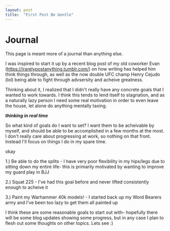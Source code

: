 ```yaml
---
layout: post
title:  "First Post Be Gentle"
---
```


# Journal

This page is meant more of a journal than anything else.

I was inspired to start it up by a recent blog post of my old coworker Evan (https://irarelypostanything.tumblr.com/) on how writing has helped him think things through, as well as the now double UFC champ Henry Cejudo (lol) being able to fight through advsersity and acheive greatness.

Thinking about it, I realized that I didn't really have any concrete goals that I wanted to work towards. I think this tends to lend itself to stagnation, and as a naturally lazy person I need some real motivation in order to even leave the house, let alone do anything mentally taxing. 

***thinking in real time***

So what kind of goals do I want to set? I want them to be acheivable by myself, and should be able to be accomplished in a few months at the most. I don't really care about progressing at work, so nothing on that front. Instead I'll focus on things I do in my spare time. 

okay

1.) Be able to do the splits
	- I have very poor flexibility in my hips/legs due to sitting down my entire life- this is primarily motivated by wanting to improve my guard play in BJJ

2.) Squat 225
	- I've had this goal before and never lifted consistently enough to acheive it

3.) Paint my Warhammer 40k models!
	- I started back up my Word Bearers army and I've been too lazy to get them all painted up

I think these are some reasonable goals to start out with- hopefully there will be some blog updates showing some progress, but in any case I plan to flesh out some thoughts on other topics. Lets see :)
